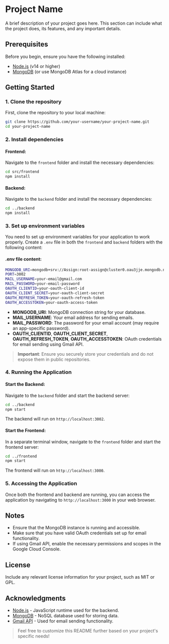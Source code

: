 
# Project Name

A brief description of your project goes here. This section can include what the project does, its features, and any important details.

## Prerequisites

Before you begin, ensure you have the following installed:

- [Node.js](https://nodejs.org/) (v14 or higher)
- [MongoDB](https://www.mongodb.com/) (or use MongoDB Atlas for a cloud instance)

## Getting Started

### 1. Clone the repository

First, clone the repository to your local machine:

```bash
git clone https://github.com/your-username/your-project-name.git
cd your-project-name
```

### 2. Install dependencies

#### Frontend:

Navigate to the `frontend` folder and install the necessary dependencies:

```bash
cd src/frontend
npm install
```

#### Backend:

Navigate to the `backend` folder and install the necessary dependencies:

```bash
cd ../backend
npm install
```

### 3. Set up environment variables

You need to set up environment variables for your application to work properly. Create a `.env` file in both the `frontend` and `backend` folders with the following content:

#### .env file content:

```bash
MONGODB_URI=mongodb+srv://Assign:root-assign@cluster0.oau3jje.mongodb.net/emailScheduler?retryWrites=true&w=majority&appName=Cluster0
PORT=3002
MAIL_USERNAME=your-email@gmail.com
MAIL_PASSWORD=your-email-password
OAUTH_CLIENTID=your-oauth-client-id
OAUTH_CLIENT_SECRET=your-oauth-client-secret
OAUTH_REFRESH_TOKEN=your-oauth-refresh-token
OAUTH_ACCESSTOKEN=your-oauth-access-token
```

- **MONGODB_URI**: MongoDB connection string for your database.
- **MAIL_USERNAME**: Your email address for sending emails.
- **MAIL_PASSWORD**: The password for your email account (may require an app-specific password).
- **OAUTH_CLIENTID**, **OAUTH_CLIENT_SECRET**, **OAUTH_REFRESH_TOKEN**, **OAUTH_ACCESSTOKEN**: OAuth credentials for email sending using Gmail API.

> **Important**: Ensure you securely store your credentials and do not expose them in public repositories.

### 4. Running the Application

#### Start the Backend:

Navigate to the `backend` folder and start the backend server:

```bash
cd ../backend
npm start
```

The backend will run on `http://localhost:3002`.

#### Start the Frontend:

In a separate terminal window, navigate to the `frontend` folder and start the frontend server:

```bash
cd ../frontend
npm start
```

The frontend will run on `http://localhost:3000`.

### 5. Accessing the Application

Once both the frontend and backend are running, you can access the application by navigating to `http://localhost:3000` in your web browser.

## Notes

- Ensure that the MongoDB instance is running and accessible.
- Make sure that you have valid OAuth credentials set up for email functionality.
- If using Gmail API, enable the necessary permissions and scopes in the Google Cloud Console.

## License

Include any relevant license information for your project, such as MIT or GPL.

## Acknowledgments

- [Node.js](https://nodejs.org/) - JavaScript runtime used for the backend.
- [MongoDB](https://www.mongodb.com/) - NoSQL database used for storing data.
- [Gmail API](https://developers.google.com/gmail/api) - Used for email sending functionality.

> Feel free to customize this README further based on your project's specific needs!
